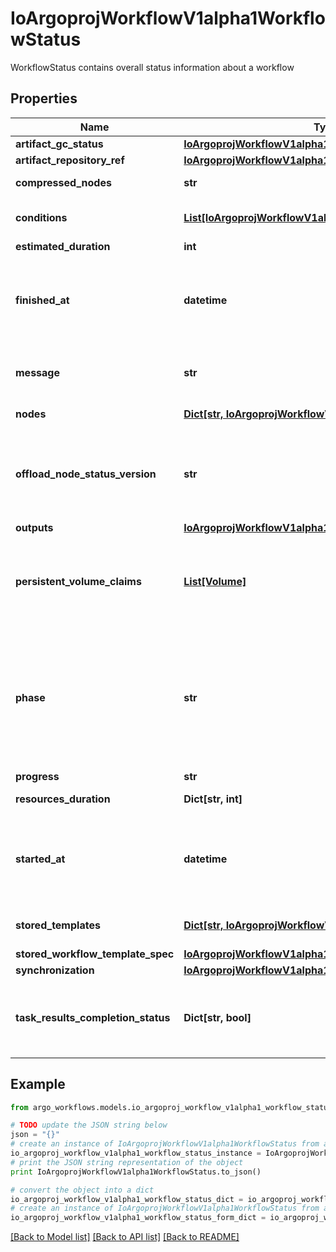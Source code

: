# IoArgoprojWorkflowV1alpha1WorkflowStatus

WorkflowStatus contains overall status information about a workflow

## Properties

Name | Type | Description | Notes
------------ | ------------- | ------------- | -------------
**artifact_gc_status** | [**IoArgoprojWorkflowV1alpha1ArtGCStatus**](IoArgoprojWorkflowV1alpha1ArtGCStatus.md) |  | [optional] 
**artifact_repository_ref** | [**IoArgoprojWorkflowV1alpha1ArtifactRepositoryRefStatus**](IoArgoprojWorkflowV1alpha1ArtifactRepositoryRefStatus.md) |  | [optional] 
**compressed_nodes** | **str** | Compressed and base64 decoded Nodes map | [optional] 
**conditions** | [**List[IoArgoprojWorkflowV1alpha1Condition]**](IoArgoprojWorkflowV1alpha1Condition.md) | Conditions is a list of conditions the Workflow may have | [optional] 
**estimated_duration** | **int** | EstimatedDuration in seconds. | [optional] 
**finished_at** | **datetime** | Time is a wrapper around time.Time which supports correct marshaling to YAML and JSON.  Wrappers are provided for many of the factory methods that the time package offers. | [optional] 
**message** | **str** | A human readable message indicating details about why the workflow is in this condition. | [optional] 
**nodes** | [**Dict[str, IoArgoprojWorkflowV1alpha1NodeStatus]**](IoArgoprojWorkflowV1alpha1NodeStatus.md) | Nodes is a mapping between a node ID and the node&#39;s status. | [optional] 
**offload_node_status_version** | **str** | Whether on not node status has been offloaded to a database. If exists, then Nodes and CompressedNodes will be empty. This will actually be populated with a hash of the offloaded data. | [optional] 
**outputs** | [**IoArgoprojWorkflowV1alpha1Outputs**](IoArgoprojWorkflowV1alpha1Outputs.md) |  | [optional] 
**persistent_volume_claims** | [**List[Volume]**](Volume.md) | PersistentVolumeClaims tracks all PVCs that were created as part of the io.argoproj.workflow.v1alpha1. The contents of this list are drained at the end of the workflow. | [optional] 
**phase** | **str** | Phase a simple, high-level summary of where the workflow is in its lifecycle. Will be \&quot;\&quot; (Unknown), \&quot;Pending\&quot;, or \&quot;Running\&quot; before the workflow is completed, and \&quot;Succeeded\&quot;, \&quot;Failed\&quot; or \&quot;Error\&quot; once the workflow has completed. | [optional] 
**progress** | **str** | Progress to completion | [optional] 
**resources_duration** | **Dict[str, int]** | ResourcesDuration is the total for the workflow | [optional] 
**started_at** | **datetime** | Time is a wrapper around time.Time which supports correct marshaling to YAML and JSON.  Wrappers are provided for many of the factory methods that the time package offers. | [optional] 
**stored_templates** | [**Dict[str, IoArgoprojWorkflowV1alpha1Template]**](IoArgoprojWorkflowV1alpha1Template.md) | StoredTemplates is a mapping between a template ref and the node&#39;s status. | [optional] 
**stored_workflow_template_spec** | [**IoArgoprojWorkflowV1alpha1WorkflowSpec**](IoArgoprojWorkflowV1alpha1WorkflowSpec.md) |  | [optional] 
**synchronization** | [**IoArgoprojWorkflowV1alpha1SynchronizationStatus**](IoArgoprojWorkflowV1alpha1SynchronizationStatus.md) |  | [optional] 
**task_results_completion_status** | **Dict[str, bool]** | TaskResultsCompletionStatus tracks task result completion status (mapped by pod name). Used to prevent premature archiving and garbage collection. | [optional] 

## Example

```python
from argo_workflows.models.io_argoproj_workflow_v1alpha1_workflow_status import IoArgoprojWorkflowV1alpha1WorkflowStatus

# TODO update the JSON string below
json = "{}"
# create an instance of IoArgoprojWorkflowV1alpha1WorkflowStatus from a JSON string
io_argoproj_workflow_v1alpha1_workflow_status_instance = IoArgoprojWorkflowV1alpha1WorkflowStatus.from_json(json)
# print the JSON string representation of the object
print IoArgoprojWorkflowV1alpha1WorkflowStatus.to_json()

# convert the object into a dict
io_argoproj_workflow_v1alpha1_workflow_status_dict = io_argoproj_workflow_v1alpha1_workflow_status_instance.to_dict()
# create an instance of IoArgoprojWorkflowV1alpha1WorkflowStatus from a dict
io_argoproj_workflow_v1alpha1_workflow_status_form_dict = io_argoproj_workflow_v1alpha1_workflow_status.from_dict(io_argoproj_workflow_v1alpha1_workflow_status_dict)
```
[[Back to Model list]](../README.md#documentation-for-models) [[Back to API list]](../README.md#documentation-for-api-endpoints) [[Back to README]](../README.md)


